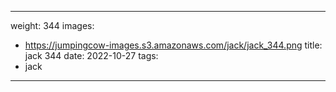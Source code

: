 
---
weight: 344
images:
- https://jumpingcow-images.s3.amazonaws.com/jack/jack_344.png
title: jack 344
date: 2022-10-27
tags:
- jack
---
